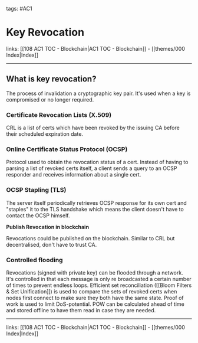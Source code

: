 tags: #AC1 

# Key Revocation

links: [[108 AC1 TOC - Blockchain|AC1 TOC - Blockchain]] - [[themes/000 Index|Index]]

---

## What is key revocation?

The process of invalidation a cryptographic key pair. It's used when a key is compromised or no longer required.

### Certificate Revocation Lists (X.509)

CRL is a list of certs which have been revoked by the issuing CA before their scheduled expiration date.

### Online Certificate Status Protocol (OCSP)

Protocol used to obtain the revocation status of a cert. Instead of having to parsing a list of revoked certs itself, a client sends a query to an OCSP responder and receives information about a single cert.

### OCSP Stapling (TLS)

The server itself periodically retrieves OCSP response for its own cert and "staples" it to the TLS handshake which means the client doesn't have to contact the OCSP himself.

**Publish Revocation in blockchain**

Revocations could be published on the blockchain. Similar to CRL but decentralised, don't have to trust CA.

### Controlled flooding

Revocations (signed with private key) can be flooded through a network. It's controlled in that each message is only re broadcasted a certain number of times to prevent endless loops. Efficient set reconciliation ([[Bloom Filters & Set Unification]]) is used to compare the sets of revoked certs when nodes first connect to make sure they both have the same state. Proof of work is used to limit DoS-potential. POW can be calculated ahead of time and stored offline to have them read in case they are needed. 

---
links: [[108 AC1 TOC - Blockchain|AC1 TOC - Blockchain]] - [[themes/000 Index|Index]]
